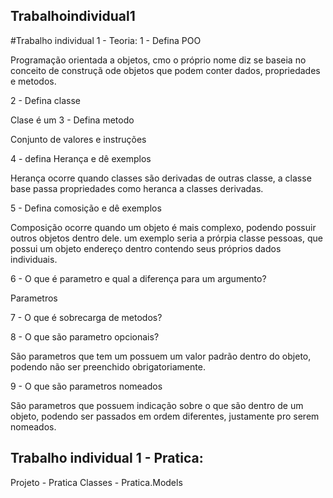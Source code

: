 ## Trabalhoindividual1
#Trabalho individual 1 - Teoria:
1 - Defina POO

Programação orientada a objetos, cmo o próprio nome diz se baseia no conceito de construçã ode objetos que podem conter dados, propriedades e metodos.

2 - Defina classe

Clase é um 
3 - Defina metodo

Conjunto de valores e instruções

4 - defina Herança e dê exemplos

Herança ocorre quando classes são derivadas de outras classe, a classe base passa propriedades como heranca a classes derivadas.

5 - Defina comosição e dê exemplos

Composição ocorre quando um objeto é mais complexo, podendo possuir outros objetos dentro dele. um exemplo seria a prórpia classe pessoas, que possui um objeto endereço dentro contendo seus próprios dados individuais.

6 - O que é parametro e qual a diferença para um argumento?

Parametros 

7 - O que é sobrecarga de metodos?



8 - O que são parametro opcionais?

São parametros que tem um possuem um valor padrão dentro do objeto, podendo não ser preenchido obrigatoriamente.

9 - O que são parametros nomeados

São parametros que possuem indicação sobre o que são dentro de um objeto, podendo ser passados em ordem diferentes, justamente pro serem nomeados.

## Trabalho individual 1 - Pratica:

Projeto - Pratica
Classes - Pratica.Models

